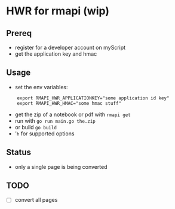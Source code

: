 # HWR for rmapi (wip)

## Prereq 

- register for a developer account on myScript
- get the application key and hmac

## Usage
- set the env variables:  
```
    export RMAPI_HWR_APPLICATIONKEY="some application id key"
    export RMAPI_HWR_HMAC="some hmac stuff"
```

- get the zip of a notebook or pdf with `rmapi get`
- run with `go run main.go the.zip`
- or build `go build`
- '`h` for supported options



## Status
- only a single page is being converted

## TODO
- [ ] convert all pages


